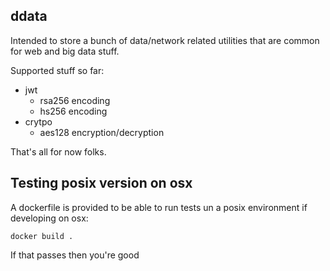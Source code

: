 

## ddata

Intended to store a bunch of data/network related utilities that are common for web and big data stuff.

Supported stuff so far:

* jwt
  * rsa256 encoding
  * hs256 encoding
* crytpo
  * aes128 encryption/decryption

That's all for now folks.


## Testing posix version on osx

A dockerfile is provided to be able to run tests un a posix environment if developing on osx:

```
docker build .
```

If that passes then you're good
